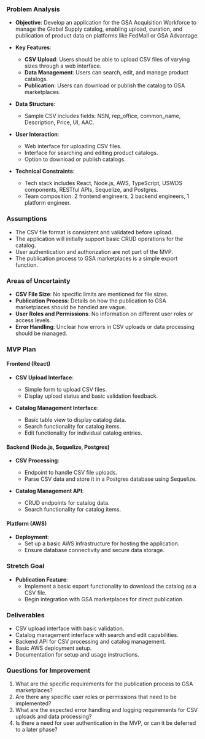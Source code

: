 ### Problem Analysis

- **Objective**: Develop an application for the GSA Acquisition Workforce to manage the Global Supply catalog, enabling upload, curation, and publication of product data on platforms like FedMall or GSA Advantage.

- **Key Features**:
  - **CSV Upload**: Users should be able to upload CSV files of varying sizes through a web interface.
  - **Data Management**: Users can search, edit, and manage product catalogs.
  - **Publication**: Users can download or publish the catalog to GSA marketplaces.

- **Data Structure**:
  - Sample CSV includes fields: NSN, rep_office, common_name, Description, Price, UI, AAC.
  
- **User Interaction**:
  - Web interface for uploading CSV files.
  - Interface for searching and editing product catalogs.
  - Option to download or publish catalogs.

- **Technical Constraints**:
  - Tech stack includes React, Node.js, AWS, TypeScript, USWDS components, RESTful APIs, Sequelize, and Postgres.
  - Team composition: 2 frontend engineers, 2 backend engineers, 1 platform engineer.

### Assumptions

- The CSV file format is consistent and validated before upload.
- The application will initially support basic CRUD operations for the catalog.
- User authentication and authorization are not part of the MVP.
- The publication process to GSA marketplaces is a simple export function.

### Areas of Uncertainty

- **CSV File Size**: No specific limits are mentioned for file sizes.
- **Publication Process**: Details on how the publication to GSA marketplaces should be handled are vague.
- **User Roles and Permissions**: No information on different user roles or access levels.
- **Error Handling**: Unclear how errors in CSV uploads or data processing should be managed.

### MVP Plan

#### Frontend (React)

- **CSV Upload Interface**: 
  - Simple form to upload CSV files.
  - Display upload status and basic validation feedback.
  
- **Catalog Management Interface**:
  - Basic table view to display catalog data.
  - Search functionality for catalog items.
  - Edit functionality for individual catalog entries.

#### Backend (Node.js, Sequelize, Postgres)

- **CSV Processing**:
  - Endpoint to handle CSV file uploads.
  - Parse CSV data and store it in a Postgres database using Sequelize.

- **Catalog Management API**:
  - CRUD endpoints for catalog data.
  - Search functionality for catalog items.

#### Platform (AWS)

- **Deployment**:
  - Set up a basic AWS infrastructure for hosting the application.
  - Ensure database connectivity and secure data storage.

### Stretch Goal

- **Publication Feature**:
  - Implement a basic export functionality to download the catalog as a CSV file.
  - Begin integration with GSA marketplaces for direct publication.

### Deliverables

- CSV upload interface with basic validation.
- Catalog management interface with search and edit capabilities.
- Backend API for CSV processing and catalog management.
- Basic AWS deployment setup.
- Documentation for setup and usage instructions.

### Questions for Improvement

1. What are the specific requirements for the publication process to GSA marketplaces?
2. Are there any specific user roles or permissions that need to be implemented?
3. What are the expected error handling and logging requirements for CSV uploads and data processing?
4. Is there a need for user authentication in the MVP, or can it be deferred to a later phase?